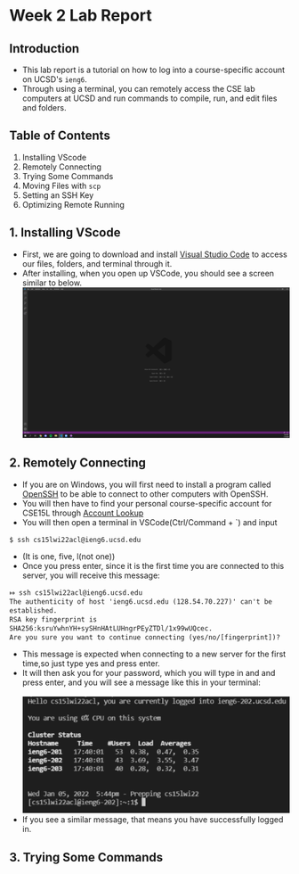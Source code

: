 # Week 2 Lab Report
## Introduction
* This lab report is a tutorial on how to log into a course-specific account on UCSD's `ieng6`. 
* Through using a terminal, you can remotely access the CSE lab computers at UCSD and run commands to compile, run, and edit files and folders.
## Table of Contents
1. Installing VScode
2. Remotely Connecting
3. Trying Some Commands
4. Moving Files with `scp`
5. Setting an SSH Key
6. Optimizing Remote Running
## 1. Installing VScode
* First, we are going to download and install [Visual Studio Code](https://code.visualstudio.com/) to access our files, folders, and terminal through it.
* After installing, when you open up VSCode, you should see a screen similar to below.
![Image](images/vscode_pic.PNG)
## 2. Remotely Connecting 
* If you are on Windows, you will first need to install a program called 
[OpenSSH](https://docs.microsoft.com/en-us/windows-server/administration/openssh/openssh_install_firstuse) 
to be able to connect to other computers with OpenSSH.
* You will then have to find your personal course-specific account for CSE15L through
[Account Lookup](https://sdacs.ucsd.edu/~icc/index.php)
* You will then open a terminal in VSCode(Ctrl/Command + `) and input 
```
$ ssh cs15lwi22acl@ieng6.ucsd.edu
```
* (It is one, five, l(not one))
* Once you press enter, since it is the first time you are connected to this server, you will receive this message:
```
⤇ ssh cs15lwi22acl@ieng6.ucsd.edu
The authenticity of host 'ieng6.ucsd.edu (128.54.70.227)' can't be established.
RSA key fingerprint is SHA256:ksruYwhnYH+sySHnHAtLUHngrPEyZTDl/1x99wUQcec.
Are you sure you want to continue connecting (yes/no/[fingerprint])? 
```
* This message is expected when connecting to a new server for the first time,so just type yes and press enter.
* It will then ask you for your password, which you will type in and and press enter, and you will see a message like this in your terminal:<br>  
![Image](images/terminal_login.PNG)
* If you see a similar message, that means you have successfully logged in.
## 3. Trying Some Commands